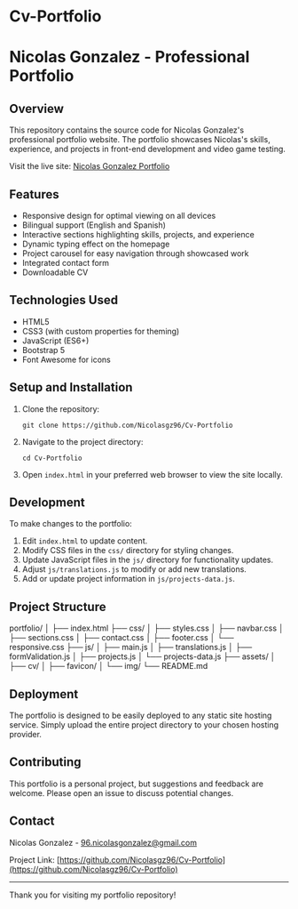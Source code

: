 # Cv-Portfolio
# Nicolas Gonzalez - Professional Portfolio

## Overview

This repository contains the source code for Nicolas Gonzalez's professional portfolio website. The portfolio showcases Nicolas's skills, experience, and projects in front-end development and video game testing.

Visit the live site: [Nicolas Gonzalez Portfolio](https://nicolasgz96.github.io/Cv-Portfolio/)

## Features

- Responsive design for optimal viewing on all devices
- Bilingual support (English and Spanish)
- Interactive sections highlighting skills, projects, and experience
- Dynamic typing effect on the homepage
- Project carousel for easy navigation through showcased work
- Integrated contact form
- Downloadable CV

## Technologies Used

- HTML5
- CSS3 (with custom properties for theming)
- JavaScript (ES6+)
- Bootstrap 5
- Font Awesome for icons

## Setup and Installation

1. Clone the repository:
   ```
   git clone https://github.com/Nicolasgz96/Cv-Portfolio
   ```

2. Navigate to the project directory:
   ```
   cd Cv-Portfolio
   ```

3. Open `index.html` in your preferred web browser to view the site locally.

## Development

To make changes to the portfolio:

1. Edit `index.html` to update content.
2. Modify CSS files in the `css/` directory for styling changes.
3. Update JavaScript files in the `js/` directory for functionality updates.
4. Adjust `js/translations.js` to modify or add new translations.
5. Add or update project information in `js/projects-data.js`.

## Project Structure

portfolio/
│
├── index.html
├── css/
│ ├── styles.css
│ ├── navbar.css
│ ├── sections.css
│ ├── contact.css
│ ├── footer.css
│ └── responsive.css
├── js/
│ ├── main.js
│ ├── translations.js
│ ├── formValidation.js
│ ├── projects.js
│ └── projects-data.js
├── assets/
│ ├── cv/
│ ├── favicon/
│ └── img/
└── README.md

## Deployment

The portfolio is designed to be easily deployed to any static site hosting service. Simply upload the entire project directory to your chosen hosting provider.

## Contributing

This portfolio is a personal project, but suggestions and feedback are welcome. Please open an issue to discuss potential changes.

## Contact

Nicolas Gonzalez - [96.nicolasgonzalez@gmail.com](mailto:96.nicolasgonzalez@gmail.com)

Project Link: [https://github.com/Nicolasgz96/Cv-Portfolio](https://github.com/Nicolasgz96/Cv-Portfolio)

---

Thank you for visiting my portfolio repository!
